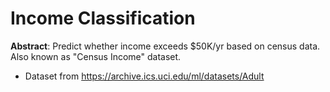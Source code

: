 # Income Classification

 **Abstract**: Predict whether income exceeds $50K/yr based on census data. Also known as "Census Income" dataset.
 - Dataset from https://archive.ics.uci.edu/ml/datasets/Adult
